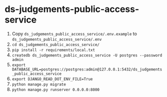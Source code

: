 # ds-judgements-public-access-service

1. Copy `ds_judgements_public_access_service/.env.example` to `ds_judgements_public_access_service/.env`
2. `cd ds_judgements_public_access_service/`
3. `pip install -r requirements/local.txt`
4. `createdb ds_judgements_public_access_service -U postgres --password admin`
5. `export DATABASE_URL=postgres://postgres:admin@127.0.0.1:5432/ds_judgements_public_access_service`
6. `export DJANGO_READ_DOT_ENV_FILE=True`
7. `python manage.py migrate`
8. `python manage.py runserver 0.0.0.0:8000`